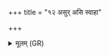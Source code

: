 +++
title = "१२ असुर् असि स्वाहा"

+++
<details><summary>मूलम् (GR)</summary>

+++(PSK 20.44.4a)+++असुर् असि स्वाहा ॥
</details>